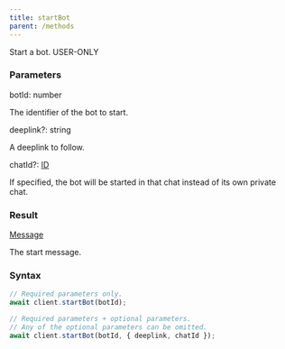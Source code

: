 ```yaml
---
title: startBot
parent: /methods
---
```


Start a bot.<span class="select-none"> <span class="inline-flex w-fit items-center"><span class="w-fit bg-dbt px-1.5 rounded-md select-none text-fgt text-[10px]">USER-ONLY</span></span> </span>

### Parameters 

<div class="flex flex-col gap-3"><div><div class="font-mono" id="p_botId" data-anchor><span class="font-bold">botId</span><span class="opacity-50">:</span> <span>number</span></div><div class="pl-3"><div class="no-margin">

The identifier of the bot to start.

</div></div></div><div class="flex flex-col gap-3"><div><div class="flex gap-2"><div class="font-mono p" id="p_deeplink" data-anchor><span class="font-bold">deeplink</span><span class="opacity-50"><span title="Optional" class="cursor-help">?</span>:</span> <span>string</span></div></div><div class="pl-3"><div class="no-margin">

A deeplink to follow.

</div></div></div><div><div class="flex gap-2"><div class="font-mono p" id="p_chatId" data-anchor><span class="font-bold">chatId</span><span class="opacity-50"><span title="Optional" class="cursor-help">?</span>:</span> <a href="/types/id"  >ID</a></div></div><div class="pl-3"><div class="no-margin">

If specified, the bot will be started in that chat instead of its own private chat.

</div></div></div></div></div>

### Result 

<div class="font-mono"><a href="/types/message"  >Message</a></div><div class="pl-3"><div class="no-margin">

The start message.

</div></div>

### Syntax

```ts
// Required parameters only.
await client.startBot(botId);

// Required parameters + optional parameters.
// Any of the optional parameters can be omitted.
await client.startBot(botId, { deeplink, chatId });
```



